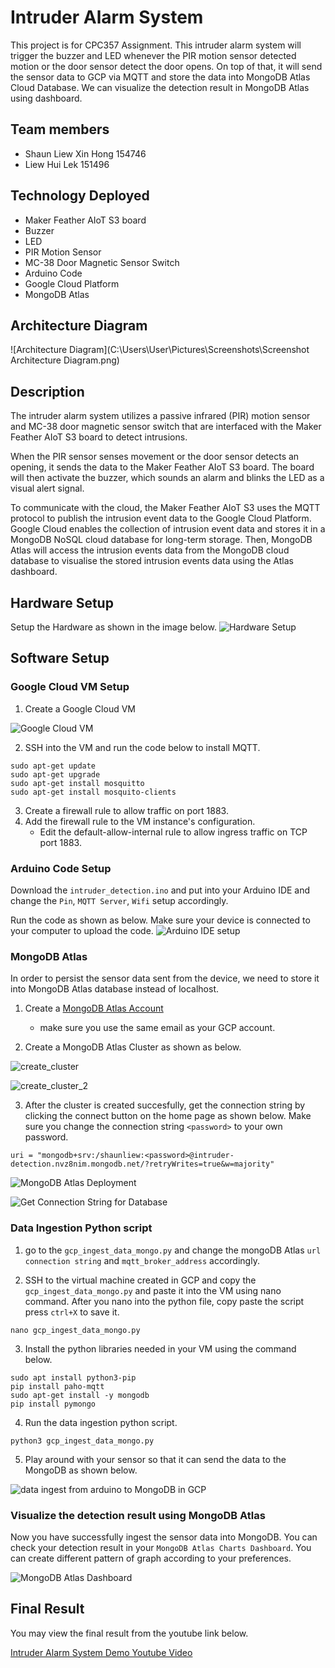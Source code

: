# Intruder Alarm System

This project is for CPC357 Assignment. This intruder alarm system will trigger the buzzer and LED whenever the PIR motion sensor detected motion or the door sensor detect the door opens. On top of that, it will send the sensor data to GCP via MQTT and store the data into MongoDB Atlas Cloud Database. We can visualize the detection result in MongoDB Atlas using dashboard.

## Team members

- Shaun Liew Xin Hong 154746
- Liew Hui Lek 151496

## Technology Deployed

- Maker Feather AIoT S3 board
- Buzzer
- LED
- PIR Motion Sensor
- MC-38 Door Magnetic Sensor Switch
- Arduino Code
- Google Cloud Platform
- MongoDB Atlas

## Architecture Diagram
![Architecture Diagram](C:\Users\User\Pictures\Screenshots\Screenshot Architecture Diagram.png)

## Description 

The intruder alarm system utilizes a passive infrared (PIR) motion sensor and MC-38 door magnetic sensor switch that are interfaced with the Maker Feather AIoT S3 board to detect intrusions. 

When the PIR sensor senses movement or the door sensor detects an opening, it sends the data to the Maker Feather AIoT S3 board. The board will then activate the buzzer, which sounds an alarm and blinks the LED as a visual alert signal. 

To communicate with the cloud, the Maker Feather AIoT S3 uses the MQTT protocol to publish the intrusion event data to the Google Cloud Platform. Google Cloud enables the collection of intrusion event data and stores it in a MongoDB NoSQL cloud database for long-term storage. Then, MongoDB Atlas will access the intrusion events data from the MongoDB cloud database to visualise the stored intrusion events data using the Atlas dashboard.

## Hardware Setup

Setup the Hardware as shown in the image below.
![Hardware Setup](screenshot/hardware_setup.jpeg)

## Software Setup

### Google Cloud VM Setup

1. Create a Google Cloud VM

![Google Cloud VM](screenshot/GCP_VM.jpeg)

2. SSH into the VM and run the code below to install MQTT.

```
sudo apt-get update
sudo apt-get upgrade
sudo apt-get install mosquitto
sudo apt-get install mosquito-clients
```

3. Create a firewall rule to allow traffic on port 1883.
4. Add the firewall rule to the VM instance's configuration.
   - Edit the default-allow-internal rule to allow ingress traffic on TCP port 1883. 
  
### Arduino Code Setup

Download the `intruder_detection.ino` and put into your Arduino IDE and change the `Pin`, `MQTT Server`, `Wifi` setup accordingly. 

Run the code as shown as below. Make sure your device is connected to your computer to upload the code. 
![Arduino IDE setup](screenshot/arduinoIDE_setup.jpeg)

### MongoDB Atlas
In order to persist the sensor data sent from the device, we need to store it into MongoDB Atlas database instead of localhost.

1. Create a [MongoDB Atlas Account](https://www.mongodb.com/cloud/atlas/lp/try4?utm_source=bing&utm_campaign=search_bs_pl_evergreen_atlas_core_prosp-brand_gic-null_apac-my_ps-all_desktop_eng_lead&utm_term=mongodb%20atlas&utm_medium=cpc_paid_search&utm_ad=e&utm_ad_campaign_id=415204527&adgroup=1221557888421693&msclkid=cf8570eb84ee15b952dd155e58cf8328)
   - make sure you use the same email as your GCP account. 

2. Create a MongoDB Atlas Cluster as shown as below.

![create_cluster](screenshot/create_cluster.png)

![create_cluster_2](screenshot/create_cluster_2.png)

3. After the cluster is created succesfully, get the connection string by clicking the connect button on the home page as shown below. Make sure you change the connection string `<password>` to your own password.

```
uri = "mongodb+srv:/shaunliew:<password>@intruder-detection.nvz8nim.mongodb.net/?retryWrites=true&w=majority"
``` 

![MongoDB Atlas Deployment](screenshot/MongoDBAtlasDeployment.jpeg)

![Get Connection String for Database](screenshot/connect_database.png)

### Data Ingestion Python script

1. go to the `gcp_ingest_data_mongo.py` and change the mongoDB Atlas `url connection string` and `mqtt_broker_address` accordingly.

2. SSH to the virtual machine created in GCP and copy the `gcp_ingest_data_mongo.py` and paste it into the VM using nano command. After you nano into the python file, copy paste the script press `ctrl+X` to save it.

```
nano gcp_ingest_data_mongo.py
```

3. Install the python libraries needed in your VM using the command below.

```
sudo apt install python3-pip
pip install paho-mqtt
sudo apt-get install -y mongodb
pip install pymongo
```

4. Run the data ingestion python script.

```
python3 gcp_ingest_data_mongo.py
```

5. Play around with your sensor so that it can send the data to the MongoDB as shown below.

![data ingest from arduino to MongoDB in GCP](screenshot/GCP_data_ingesting.jpeg)

### Visualize the detection result using MongoDB Atlas

Now you have successfully ingest the sensor data into MongoDB. You can check your detection result in your `MongoDB Atlas Charts Dashboard`. You can create different pattern of graph according to your preferences.

![MongoDB Atlas Dashboard](screenshot/MongoDBAtlasDashboard.jpeg)

## Final Result
You may view the final result from the youtube link below.

[Intruder Alarm System Demo Youtube Video](https://youtu.be/uILskmLR4WM)
